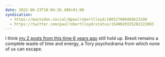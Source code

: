 ```yaml
---
date: 2022-06-23T18:04:26.498+01:00
syndication:
  - https://mastodon.social/@paulrobertlloyd/108527906466623108
  - https://twitter.com/paulrobertlloyd/status/1540020325282222083
---
```

I think [my 2 posts from this time 6 years ago](https://paulrobertlloyd.com/categories/brexit/) still hold up.  Brexit remains a complete waste of time and energy, a Tory psychodrama from which none of us can escape.
